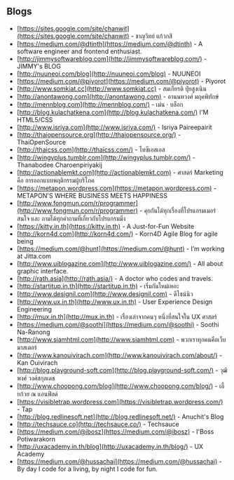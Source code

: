 
## Blogs

* [https://sites.google.com/site/chanwit](https://sites.google.com/site/chanwit) - ชาญวิทย์ แก้วกสิ
* [https://medium.com/@dtinth](https://medium.com/@dtinth) - A software engineer and frontend enthusiast.
* [http://jimmysoftwareblog.com](http://jimmysoftwareblog.com/) - JIMMY's BLOG
* [http://nuuneoi.com/blog](http://nuuneoi.com/blog) - NUUNEOI
* [https://medium.com/@piyorot](https://medium.com/@piyorot) - Piyorot
* [http://www.somkiat.cc](http://www.somkiat.cc) - สมเกียรติ ปุ๋ยสูงเนิน
* [http://anontawong.com](http://anontawong.com) - อานนทวงศ์ มฤคพิทักษ์
* [http://mennblog.com](http://mennblog.com/) - เม่น · บล็อก
* [http://blog.kulachatkena.com](http://blog.kulachatkena.com/) I'M HTML5/CSS
* [http://www.isriya.com](http://www.isriya.com/) - Isriya Paireepairit
* [http://thaiopensource.org](http://thaiopensource.org/) - ThaiOpenSource
* [http://thaicss.com](http://thaicss.com/) - ไทซีเอสเอส
* [http://wingyplus.tumblr.com](http://wingyplus.tumblr.com/) - Thanabodee Charoenpiriyakij
* [http://actionablemkt.com](http://actionablemkt.com) - ศาสตร์ Marketing คือ การออกแบบพฤติกรรมผู้บริโภค
* [https://metapon.wordpress.com](https://metapon.wordpress.com) - METAPON'S WHERE BUSINESS MEETS HAPPINESS
* [http://www.fongmun.com/r/programmer](http://www.fongmun.com/r/programmer) - คุยกันได้ทุกเรื่องที่โปรแกรมเมอร์สนใจ และ ถามได้ทุกคำถามที่เกี่ยวกับโปรแกรมมิ่ง
* [https://kitty.in.th](https://kitty.in.th) - A Just-for-Fun Website
* [http://korn4d.com](http://korn4d.com/) - Korn4D Agile Blog for agile being
* [https://medium.com/@hunt](https://medium.com/@hunt) - I’m working at Jitta.com
* [http://www.uiblogazine.com](http://www.uiblogazine.com/) - All about graphic interface.
* [http://rath.asia](http://rath.asia/) - A doctor who codes and travels.
* [http://startitup.in.th](http://startitup.in.th) - เริ่มกันใหม่เหอะ
* [http://www.designil.com](http://www.designil.com) - ดีไซน์นิว
* [http://www.ux.in.th](http://www.ux.in.th) - User Experience Design Engineering
* [http://mux.in.th](http://mux.in.th) - เรื่องเล่าจากคนๆ หนึ่งที่สนใจใน UX ศาสตร์
* [https://medium.com/@soothi](https://medium.com/@soothi) - Soothi Na-Ranong
* [http://www.siamhtml.com](http://www.siamhtml.com) - พวกเราทุกคนคือเว็บมาสเตอร์
* [http://www.kanouivirach.com](http://www.kanouivirach.com/about/) - Kan Ouivirach
* [http://blog.playground-soft.com](http://blog.playground-soft.com/) - วุฒิพงศ์ วงศ์สกุลเดช
* [http://www.choopong.com/blog](http://www.choopong.com/blog/) - เอี้ยก้วย ณ แอนฟิลด์
* [https://visibletrap.wordpress.com](https://visibletrap.wordpress.com/) - Tap
* [http://blog.redlinesoft.net](http://blog.redlinesoft.net/) - Anuchit's Blog
* [http://techsauce.co](http://techsauce.co/) - Techsauce
* [https://medium.com/@ibosz](https://medium.com/@ibosz) - I'Boss Potiwarakorn
* [http://uxacademy.in.th/blog](http://uxacademy.in.th/blog/) - UX Academy
* [https://medium.com/@hussachai](https://medium.com/@hussachai) - By day I code for a living, by night I code for fun.
